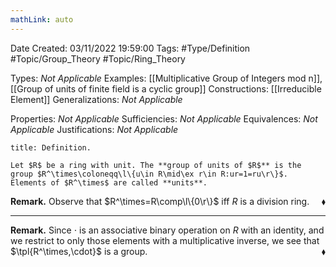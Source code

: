 ```yaml
---
mathLink: auto
---
```


<div class="topSpace"></div>

Date Created: 03/11/2022 19:59:00
Tags: #Type/Definition #Topic/Group_Theory #Topic/Ring_Theory

Types: _Not Applicable_
Examples: [[Multiplicative Group of Integers mod n]], [[Group of units of finite field is a cyclic group]]
Constructions: [[Irreducible Element]]
Generalizations: _Not Applicable_

Properties: _Not Applicable_
Sufficiencies: _Not Applicable_
Equivalences: _Not Applicable_
Justifications: _Not Applicable_

``` ad-Definition
title: Definition.

Let $R$ be a ring with unit. The **group of units of $R$** is the group $R^\times\coloneqq\l\{u\in R\mid\ex r\in R:ur=1=ru\r\}$. Elements of $R^\times$ are called **units**.

```

<b>Remark.</b> Observe that $R^\times=R\comp\l\{0\r\}$ iff $R$ is a division ring.<span style="float:right;">$\blacklozenge$</span>

---

<b>Remark.</b> Since $\cdot$ is an associative binary operation on $R$ with an identity, and we restrict to only those elements with a multiplicative inverse, we see that $\tpl{R^\times,\cdot}$ is a group.<span style="float:right;">$\blacklozenge$</span>

